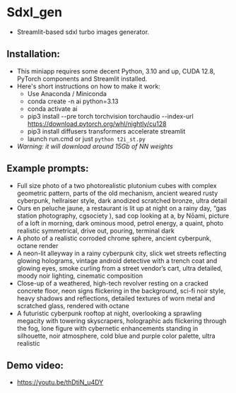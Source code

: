 # Sdxl_gen

  - Streamlit-based sdxl turbo images generator.


## Installation:

  - This miniapp requires some decent Python, 3.10 and up, CUDA 12.8, PyTorch components and Streamlit installed.
  - Here's short instructions on how to make it work:
    - Use Anaconda / Miniconda
    - conda create -n ai python=3.13
    - conda activate ai
    - pip3 install --pre torch torchvision torchaudio --index-url https://download.pytorch.org/whl/nightly/cu128
    - pip3 install diffusers transformers accelerate streamlit
    - launch run.cmd or just `python t2i_st.py`
  - *Warning: it will download around 15Gb of NN weights*


## Example prompts:

  - Full size photo of a two photorealistic plutonium cubes with complex geometric pattern, parts of the old mechanism, ancient weared rusty cyberpunk, hellraiser style, dark anodized scratched bronze, ultra detail
  - Ours en peluche jaune, a restaurant is lit up at night on a rainy day, “gas station photography, cgsociety ), sad cop looking at a, by Nōami, picture of a loft in morning, dark ominous mood, petrol energy, a quaint, photo realistic symmetrical, drive out, pouring, terminal dark
  - A photo of a realistic corroded chrome sphere, ancient cyberpunk, octane render
  - A neon-lit alleyway in a rainy cyberpunk city, slick wet streets reflecting glowing holograms, vintage android detective with a trench coat and glowing eyes, smoke curling from a street vendor’s cart, ultra detailed, moody noir lighting, cinematic composition
  - Close-up of a weathered, high-tech revolver resting on a cracked concrete floor, neon signs flickering in the background, sci-fi noir style, heavy shadows and reflections, detailed textures of worn metal and scratched glass, rendered with octane
  - A futuristic cyberpunk rooftop at night, overlooking a sprawling megacity with towering skyscrapers, holographic ads flickering through the fog, lone figure with cybernetic enhancements standing in silhouette, noir atmosphere, cold blue and purple color palette, ultra realistic

## Demo video:
  - https://youtu.be/thDtiN_u4DY